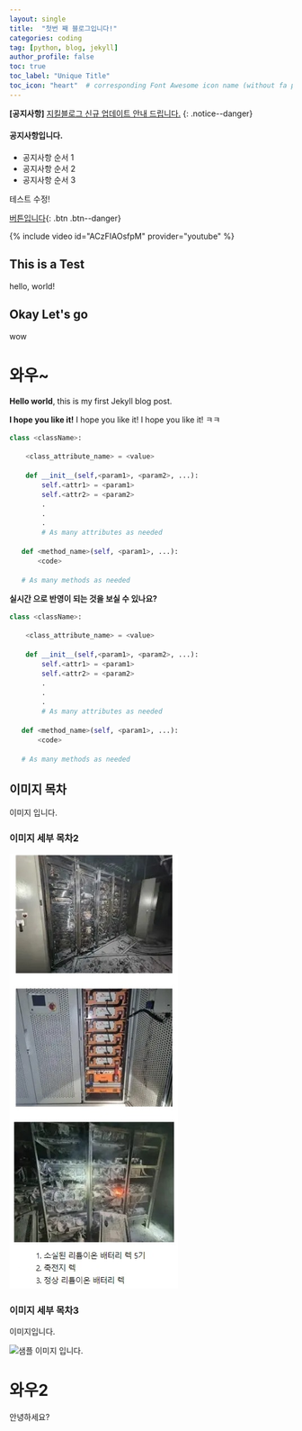 ```yaml
---
layout: single
title:  "첫번 째 블로그입니다!"
categories: coding
tag: [python, blog, jekyll]
author_profile: false
toc: true
toc_label: "Unique Title"
toc_icon: "heart"  # corresponding Font Awesome icon name (without fa prefix)
---
```


**[공지사항]** [지킬블로그 신규 업데이트 안내 드립니다.](https://mmistakes.github.io/minimal-mistakes/docs/quick-start-guide/)
{: .notice--danger}

<div class="notice--success">
<h4>공지사항입니다.</h4>
<ul>
    <li>공지사항 순서 1</li>
    <li>공지사항 순서 2</li>
    <li>공지사항 순서 3</li>
</ul>
</div>


테스트 수정!



[버튼입니다](https://google.com){: .btn .btn--danger}


{% include video id="ACzFIAOsfpM" provider="youtube" %}

## This is a Test
hello, world!

## Okay Let's go
wow

# 와우~


**Hello world**, this is my first Jekyll blog post.

**I hope you like it!**
I hope you like it!
I hope you like it!
ㅋㅋ

```python
class <className>:

    <class_attribute_name> = <value>

    def __init__(self,<param1>, <param2>, ...):
        self.<attr1> = <param1>
        self.<attr2> = <param2>
        .
        .
        .
        # As many attributes as needed
    
   def <method_name>(self, <param1>, ...):
       <code>
       
   # As many methods as needed
```

**실시간 으로 반영이 되는 것을 보실 수 있나요?**

```python
class <className>:

    <class_attribute_name> = <value>

    def __init__(self,<param1>, <param2>, ...):
        self.<attr1> = <param1>
        self.<attr2> = <param2>
        .
        .
        .
        # As many attributes as needed
    
   def <method_name>(self, <param1>, ...):
       <code>
       
   # As many methods as needed
```



## 이미지 목차

이미지 입니다.

### 이미지 세부 목차2

![a59e2323a0edc118ba43c1cd6486dfe36a61ab98c837cf30b9220233770840157e1e3b6d973c58cce1b75793307c3a12943c132b3e45cfbdb665c38ddea0effea3d25fa563e7d19bf3d9d1fe2dc48f5d93344fd30048c963a3a3c864f248d474](https://raw.githubusercontent.com/Jeong6565/Jeong6565.github.io/images/img/a59e2323a0edc118ba43c1cd6486dfe36a61ab98c837cf30b9220233770840157e1e3b6d973c58cce1b75793307c3a12943c132b3e45cfbdb665c38ddea0effea3d25fa563e7d19bf3d9d1fe2dc48f5d93344fd30048c963a3a3c864f248d474.jpg)

### 이미지 세부 목차3

이미지입니다.

![샘플 이미지 입니다.](https://images.unsplash.com/photo-1579353977828-2a4eab540b9a?ixid=MnwxMjA3fDB8MHxzZWFyY2h8MXx8c2FtcGxlfGVufDB8fDB8fA%3D%3D&ixlib=rb-1.2.1&w=1000&q=80)


# 와우2

안녕하세요?



